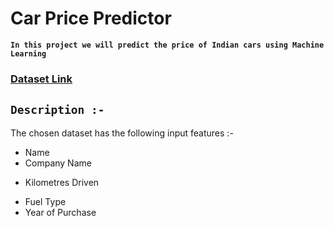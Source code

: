 # Car Price Predictor

**`In this project we will predict the price of Indian cars using Machine Learning`**

### [Dataset Link](https://github.com/mrityunjayshukla411/Machine-Learning-Projects/blob/main/CarPricePredictor/quickr_car.csv)

## `Description :- `
The chosen dataset has the following input features :-
* Name
* Company Name
+ Kilometres Driven
* Fuel Type
* Year of Purchase
